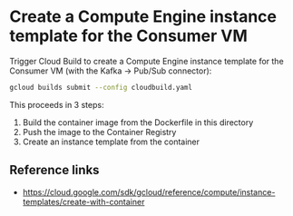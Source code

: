 # Create a Compute Engine instance template for the Consumer VM

Trigger Cloud Build to create a Compute Engine instance template for the
Consumer VM (with the Kafka -> Pub/Sub connector):

```bash
gcloud builds submit --config cloudbuild.yaml
```

This proceeds in 3 steps:

1. Build the container image from the Dockerfile in this directory
2. Push the image to the Container Registry
3. Create an instance template from the container

## Reference links

- https://cloud.google.com/sdk/gcloud/reference/compute/instance-templates/create-with-container
